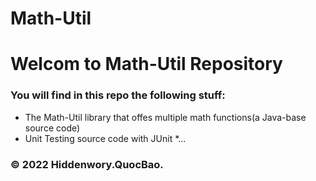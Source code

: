 # Math-Util
# Welcom to Math-Util Repository
### You will find in this repo the following stuff:
* The Math-Util library that offes multiple math functions(a Java-base source code)
* Unit  Testing source code with JUnit 
*...

### © 2022 Hiddenwory.QuocBao.
